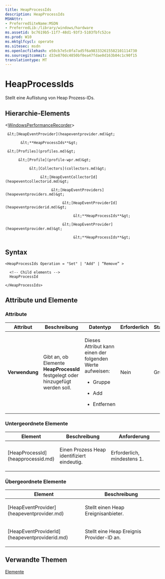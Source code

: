 ```yaml
---
title: HeapProcessIds
description: HeapProcessIds
MSHAttr:
- PreferredSiteName:MSDN
- PreferredLib:/library/windows/hardware
ms.assetid: bc7619b5-11f7-48d1-93f3-5103fbfc52ce
ms.prod: W10
ms.mktglfcycl: operate
ms.sitesec: msdn
ms.openlocfilehash: e50cb7e5c0fa7ad5f6a983332615582101114730
ms.sourcegitcommit: d33e870dc4850bf0ea47fdae0d163b04c1c90f15
translationtype: MT
---
```

# <a name="heapprocessids"></a>HeapProcessIds


Stellt eine Auflistung von Heap Prozess-IDs.

## <a name="element-hierarchy"></a>Hierarchie-Elements


&lt;[WindowsPerformanceRecorder](windowsperformancerecorder.md)&gt;

     &lt;[HeapEventProvider](heapeventprovider.md)&gt;

           &lt;**HeapProcessIds**&gt;

     &lt;[Profiles](profiles.md)&gt;

          &lt;[Profile](profile-wpr.md)&gt;

               &lt;[Collectors](collectors.md)&gt;

                    &lt;[HeapEventCollectorId](heapeventcollectorid.md)&gt;

                         &lt;[HeapEventProviders](heapeventproviders.md)&gt;

                              &lt;[HeapEventProviderId](heapeventproviderid.md)&gt;

                                   &lt;**HeapProcessIds**&gt;

                              &lt;[HeapEventProvider](heapeventprovider.md)&gt;

                                   &lt;**HeapProcessIds**&gt;

## <a name="syntax"></a>Syntax


``` syntax
<HeapProcessIds Operation = "Set" | "Add" | “Remove” >

  <!-- Child elements -->
  HeapProcessId

</HeapProcessIds>
```

## <a name="attributes-and-elements"></a>Attribute und Elemente


### <a name="attributes"></a>Attribute

<table>
<colgroup>
<col width="20%" />
<col width="20%" />
<col width="20%" />
<col width="20%" />
<col width="20%" />
</colgroup>
<thead>
<tr class="header">
<th>Attribut</th>
<th>Beschreibung</th>
<th>Datentyp</th>
<th>Erforderlich</th>
<th>Standard</th>
</tr>
</thead>
<tbody>
<tr class="odd">
<td><p><strong>Verwendung</strong></p></td>
<td><p>Gibt an, ob Elemente <strong>HeapProcessId</strong> festgelegt oder hinzugefügt werden soll.</p></td>
<td><p>Dieses Attribut kann einen der folgenden Werte aufweisen:</p>
<ul>
<li><p>Gruppe</p></li>
<li><p>Add</p></li>
<li><p>Entfernen</p></li>
</ul></td>
<td><p>Nein</p></td>
<td><p>Gruppe</p></td>
</tr>
</tbody>
</table>

 

### <a name="child-elements"></a>Untergeordnete Elemente

<table>
<colgroup>
<col width="33%" />
<col width="33%" />
<col width="33%" />
</colgroup>
<thead>
<tr class="header">
<th>Element</th>
<th>Beschreibung</th>
<th>Anforderung</th>
</tr>
</thead>
<tbody>
<tr class="odd">
<td><p>[HeapProcessId](heapprocessid.md)</p></td>
<td><p>Einen Prozess Heap identifiziert eindeutig.</p></td>
<td><p>Erforderlich, mindestens 1.</p></td>
</tr>
</tbody>
</table>

 

### <a name="parent-elements"></a>Übergeordnete Elemente

<table>
<colgroup>
<col width="50%" />
<col width="50%" />
</colgroup>
<thead>
<tr class="header">
<th>Element</th>
<th>Beschreibung</th>
</tr>
</thead>
<tbody>
<tr class="odd">
<td><p>[HeapEventProvider](heapeventprovider.md)</p></td>
<td><p>Stellt einen Heap Ereignisanbieter.</p></td>
</tr>
<tr class="even">
<td><p>[HeapEventProviderId](heapeventproviderid.md)</p></td>
<td><p>Stellt eine Heap Ereignis Provider-ID an.</p></td>
</tr>
</tbody>
</table>

 

## <a name="related-topics"></a>Verwandte Themen


[Elemente](elements.md)

 

 







